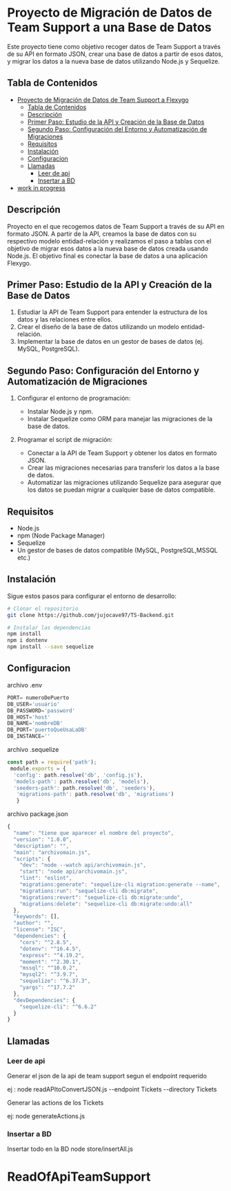 # Proyecto de Migración de Datos de Team Support a una Base de Datos

Este proyecto tiene como objetivo recoger datos de Team Support a través de su API en formato JSON, crear una base de datos a partir de esos datos, y migrar los datos a la nueva base de datos utilizando Node.js y Sequelize.

## Tabla de Contenidos

- [Proyecto de Migración de Datos de Team Support a Flexygo](#proyecto-de-migración-de-datos-de-team-support-a-flexygo)
  - [Tabla de Contenidos](#tabla-de-contenidos)
  - [Descripción](#descripción)
  - [Primer Paso: Estudio de la API y Creación de la Base de Datos](#primer-paso-estudio-de-la-api-y-creación-de-la-base-de-datos)
  - [Segundo Paso: Configuración del Entorno y Automatización de Migraciones](#segundo-paso-configuración-del-entorno-y-automatización-de-migraciones)
  - [Requisitos](#requisitos)
  - [Instalación](#instalación)
  - [Configuracion](#configuracion)
  - [Llamadas](#llamadas)
    - [Leer de api](#leer-de-api)
    - [Insertar a BD](#insertar-a-bd)
- [work in progress](#work-in-progress)

## Descripción

Proyecto en el que recogemos datos de Team Support a través de su API en formato JSON. A partir de la API, creamos la base de datos con su respectivo modelo entidad-relación y realizamos el paso a tablas con el objetivo de migrar esos datos a la nueva base de datos creada usando Node.js. El objetivo final es conectar la base de datos a una aplicación Flexygo.

## Primer Paso: Estudio de la API y Creación de la Base de Datos

1. Estudiar la API de Team Support para entender la estructura de los datos y las relaciones entre ellos.
2. Crear el diseño de la base de datos utilizando un modelo entidad-relación.
3. Implementar la base de datos en un gestor de bases de datos (ej. MySQL, PostgreSQL).

## Segundo Paso: Configuración del Entorno y Automatización de Migraciones

1. Configurar el entorno de programación:
   - Instalar Node.js y npm.
   - Instalar Sequelize como ORM para manejar las migraciones de la base de datos.

2. Programar el script de migración:
   - Conectar a la API de Team Support y obtener los datos en formato JSON.
   - Crear las migraciones necesarias para transferir los datos a la base de datos.
   - Automatizar las migraciones utilizando Sequelize para asegurar que los datos se puedan migrar a cualquier base de datos compatible.

## Requisitos

- Node.js
- npm (Node Package Manager)
- Sequelize
- Un gestor de bases de datos compatible (MySQL, PostgreSQL,MSSQL etc.)

## Instalación

Sigue estos pasos para configurar el entorno de desarrollo:

```bash
# Clonar el repositorio
git clone https://github.com/jujocave97/TS-Backend.git

# Instalar las dependencias
npm install
npm i dontenv
npm install --save sequelize
```

## Configuracion

archivo .env
```javascript
PORT= numeroDePuerto
DB_USER='usuario'
DB_PASSWORD='password'
DB_HOST='host'
DB_NAME='nombreDB'
DB_PORT='puertoQueUsaLaDB'
DB_INSTANCE=''
```

archivo .sequelize
```javascript
const path = require('path');
 module.exports = {
  'config': path.resolve('db', 'config.js'),
  'models-path': path.resolve('db', 'models'),
  'seeders-path': path.resolve('db', 'seeders'),
   'migrations-path': path.resolve('db', 'migrations')
   }
```
archivo package.json
```javascript
{
  "name": "tiene que aparecer el nombre del proyecto",
  "version": "1.0.0",
  "description": "",
  "main": "archivomain.js",
  "scripts": {
    "dev": "node --watch api/archivomain.js",
    "start": "node api/archivomain.js",
    "lint": "eslint",
    "migrations:generate": "sequelize-cli migration:generate --name",
    "migrations:run": "sequelize-cli db:migrate",
    "migrations:revert": "sequelize-cli db:migrate:undo",
    "migrations:delete": "sequelize-cli db:migrate:undo:all"
  },
  "keywords": [],
  "author": "",
  "license": "ISC",
  "dependencies": {
    "cors": "^2.8.5",
    "dotenv": "^16.4.5",
    "express": "^4.19.2",
    "moment": "^2.30.1",
    "mssql": "^10.0.2",
    "mysql2": "^3.9.7",
    "sequelize": "^6.37.3",
    "yargs": "^17.7.2"
  },
  "devDependencies": {
    "sequelize-cli": "^6.6.2"
  }
}
```

## Llamadas
### Leer de api 
Generar el json de la api de team support segun el endpoint requerido

ej : node readAPItoConvertJSON.js --endpoint Tickets --directory Tickets

Generar las actions de los Tickets 

ej: node generateActions.js

### Insertar a BD
Insertar todo en la BD 
node store/insertAll.js

# ReadOfApiTeamSupport
